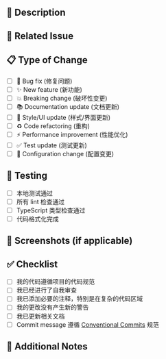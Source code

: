 ## 📝 Description

<!-- 简要描述此 PR 的目的和内容 -->

## 🔗 Related Issue

<!-- 关联的 Issue，例如：Closes #123 -->

## 📋 Type of Change

<!-- 请勾选适用的选项 -->

- [ ] 🐛 Bug fix (修复问题)
- [ ] ✨ New feature (新功能)
- [ ] 💥 Breaking change (破坏性变更)
- [ ] 📚 Documentation update (文档更新)
- [ ] 🎨 Style/UI update (样式/界面更新)
- [ ] ♻️ Code refactoring (重构)
- [ ] ⚡️ Performance improvement (性能优化)
- [ ] ✅ Test update (测试更新)
- [ ] 🔧 Configuration change (配置变更)

## 🧪 Testing

<!-- 描述如何测试此更改 -->

- [ ] 本地测试通过
- [ ] 所有 lint 检查通过
- [ ] TypeScript 类型检查通过
- [ ] 代码格式化完成

## 📸 Screenshots (if applicable)

<!-- 如果有 UI 变更，请提供截图 -->

## ✅ Checklist

- [ ] 我的代码遵循项目的代码规范
- [ ] 我已经进行了自我审查
- [ ] 我已添加必要的注释，特别是在复杂的代码区域
- [ ] 我的更改没有产生新的警告
- [ ] 我已更新相关文档
- [ ] Commit message 遵循 [Conventional Commits](https://www.conventionalcommits.org/) 规范

## 💬 Additional Notes

<!-- 任何其他需要说明的信息 -->
